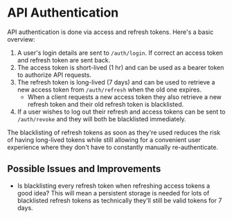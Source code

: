 # API Authentication
API authentication is done via access and refresh tokens. Here's a basic overview:

1. A user's login details are sent to `/auth/login`. If correct an access token and refresh token are sent back.
2. The access token is short-lived (1 hr) and can be used as a bearer token to authorize API requests.
3. The refresh token is long-lived (7 days) and can be used to retrieve a new access token from `/auth/refresh` when the old one expires. 
   - When a client requests a new access token they also retrieve a new refresh token and their old refresh token is blacklisted. 
4. If a user wishes to log out their refresh and access tokens can be sent to `/auth/revoke` and they will both be blacklisted immediately.

The blacklisting of refresh tokens as soon as they're used reduces the risk of having long-lived tokens while still
allowing for a convenient user experience where they don't have to constantly manually re-authenticate.


## Possible Issues and Improvements
- Is blacklisting every refresh token when refreshing access tokens a good idea? This will mean a persistent storage is needed for lots of blacklisted
refresh tokens as technically they'll still be valid tokens for 7 days.